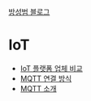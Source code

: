 [방성범 블로그](/README.md)

# IoT

- [IoT 플랫폼 업체 비교](/iot-platforms.md)
- [MQTT 연결 방식](/mqtt-connection-types.md)
- [MQTT 소개](/mqtt-intro.md)
